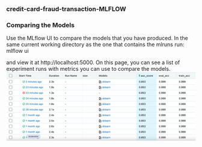 ### credit-card-fraud-transaction-MLFLOW

###  Comparing the Models
Use the MLflow UI to compare the models that you have produced. In the same current working directory as the one that contains the mlruns run:
mlflow ui

and view it at http://localhost:5000.
On this page, you can see a list of experiment runs with metrics you can use to compare the models.
![alt text](https://github.com/shosseini811/credit-card-fraud-transaction-MLFLOW/blob/e64dcc2869866fa447387d5181081d2e13522e82/multiple_runs.png)





